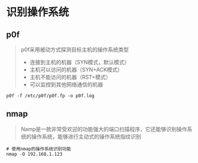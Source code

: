 # 识别操作系统

## p0f

> p0f采用被动方式探测目标主机的操作系统类型
> - 连接到主机的机器（SYN模式，默认模式）
> - 主机可以访问的机器（SYN+ACK模式）
> - 主机不能访问的机器（RST+模式）
> - 可以监控到其他网络通信的机器

```shell
p0f -f /etc/p0f/p0f.fp -o p0f.log
```

## nmap

> Namp是一款非常受欢迎的功能强大的端口扫描程序，它还能够识别操作系统的操作系统，能够进行主动式的操作系统指纹识别

```shell
# 使用nmap的操作系统识别功能
nmap -O 192.168.1.123
```